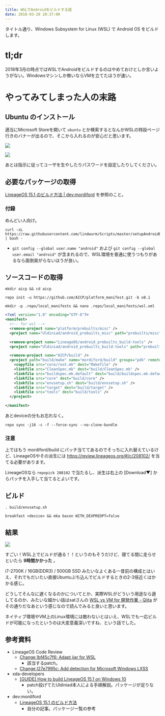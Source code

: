 ```yaml
---
title: WSLでAndroidをビルドする話
date: 2018-03-28 20:37:00
---
```


タイトル通り、Windows Subsystem for Linux (WSL) で Android OS をビルドします。

<!-- more -->

# tl;dr

2018年3月の時点ではWSLでAndroidをビルドするのはやめておけとしか言いようがない。Windowsマシンしか無いならVMを立てたほうが速い。

# やってみてしまった人の末路

## Ubuntu のインストール

適当にMicrosoft Storeを開いて `ubuntu` とか検索するとなんかWSLの特設ページ行きのバナーが出るので、そこから入れるのが安心だと思います。

![](/images/image-wsl-install-1.png)

![](/images/image-wsl-install-2.png)

あとは指示に従ってユーザを生やしたりパスワードを設定したりしてください。

## 必要なパッケージの取得

[LineageOS 15.1 のビルド方法 | dev:mordiford](https://dev.maud.io/entry/2018/03/19/howto-build-lineageos-15-1/) を参照のこと。

### 付録

めんどい人向け。

```
curl -sL https://raw.githubusercontent.com/lindwurm/Scripts/master/setupAndroidBuildEnv.sh | bash -
```

- `git config --global user.name "android"` および `git config --global user.email "android"` が含まれるので、WSL環境を普通に使うつもりがあるなら面倒臭がらないほうが良い。

## ソースコードの取得

```
mkdir aicp && cd aicp
```

```
repo init -u https://github.com/AICP/platform_manifest.git -b o8.1
```

```
mkdir -p .repo/local_manifests && nano .repo/local_manifests/wsl.xml
```

```xml
<?xml version="1.0" encoding="UTF-8"?>
<manifest>
  <!-- for wsl -->
  <remove-project name="platform/prebuilts/misc" />
  <project name="Uldiniad/android_prebuilts_misc" path="prebuilts/misc" />

  <remove-project name="LineageOS/android_prebuilts_build-tools" />
  <project name="Uldiniad/android_prebuilts_build-tools" path="prebuilts/build-tools" />

  <remove-project name="AICP/build" />
  <project path="build/make" name="mordiford/build" groups="pdk" remote="github" revision="o8.1_wsl" >
    <copyfile src="core/root.mk" dest="Makefile" />
    <linkfile src="CleanSpec.mk" dest="build/CleanSpec.mk" />
    <linkfile src="buildspec.mk.default" dest="build/buildspec.mk.default" />
    <linkfile src="core" dest="build/core" />
    <linkfile src="envsetup.sh" dest="build/envsetup.sh" />
    <linkfile src="target" dest="build/target" />
    <linkfile src="tools" dest="build/tools" />
  </project>

</manifest>
```

あとdeviceの分もお忘れなく。

```
repo sync -j16 -c -f --force-sync --no-clone-bundle
```

### 注意

上ではもう mordiford/build にパッチ当ててあるのでそっちに入れ替えているけど、LineageOSやその派生には https://review.lineageos.org/#/c/208102/ を当てる必要があります。

LineageOSなら `repopick 208102` で当たるし、派生は右上の [Download▼] からパッチを入手して当てるとよいです。


## ビルド

```
. build/envsetup.sh
```

```
breakfast <device> && mka bacon WITH_DEXPREOPT=false
```

## 結果

![](/images/image-complete-build-on-wsl.png)

すごい！WSL上でビルドが通る！！というのもそうだけど、寝てる間に走らせといたら **9時間かかった** 。

i7-2700K / 16GB(DDR3) / 500GB SSD みたいなよくある一昔前の構成とはいえ、それでもだいたい直接Ubuntuぶち込んでビルドするときの2-3倍近くはかかる感じ。

どうしてそんなに遅くなるのかについてとか、実際WSLがどういう用途なら適してるのか、みたいな細かい話はsatさんの [WSL vs VM for 開発作業 - Qiita](https://qiita.com/satoru_takeuchi/items/a54812806bba0eb48f02) がその通りだなあという感じなので読んでみると良いと思います。

ネイティブ環境やVM上のLinux環境には敵わないとはいえ、WSLでも一応ビルドが可能になったというのは大変意義深いですね、という話でした。

## 参考資料

- LineageOS Code Review
    - [Change Ibf45c7f6: Adapt ijar for WSL](https://review.lineageos.org/#/c/208102/)
        - 該当するpatch。
    - [Change I27e7995c: Add detection for Microsoft Windows LXSS](https://review.lineageos.org/#/c/208384/)
- xda-developers
    - [[GUIDE] How to build LineageOS 15.1 on Windows 10](https://forum.xda-developers.com/android/software-hacking/guide-how-to-build-lineageos-15-1-t3750175)
        - patch投げてたUldiniad本人による手順解説。パッケージが足りない。
- dev:mordiford
    - [LineageOS 15.1 のビルド方法](https://dev.maud.io/entry/2018/03/19/howto-build-lineageos-15-1/)
        - 自分の記事。パッケージ一覧の参考
